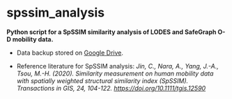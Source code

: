# spssim_analysis
**Python script for a SpSSIM similarity analysis of LODES and SafeGraph O-D mobility data.**

- Data backup stored on [Google Drive](https://drive.google.com/drive/folders/12WrJ_iIWFP6eIQUoisutON2G8xudTM-D?usp=sharing).

- Reference literature for SpSSIM analysis: *Jin, C., Nara, A., Yang, J.-A., Tsou, M.-H. (2020). Similarity measurement on human mobility data with spatially weighted structural similarity index (SpSSIM). Transactions in GIS, 24, 104-122. https://doi.org/10.1111/tgis.12590*
